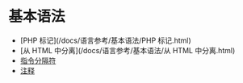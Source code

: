 # 基本语法

* [PHP 标记](/docs/语言参考/基本语法/PHP 标记.html)
* [从 HTML 中分离](/docs/语言参考/基本语法/从 HTML 中分离.html)
* [指令分隔符](/docs/语言参考/基本语法/指令分隔符.html)
* [注释](/docs/语言参考/基本语法/注释.html)